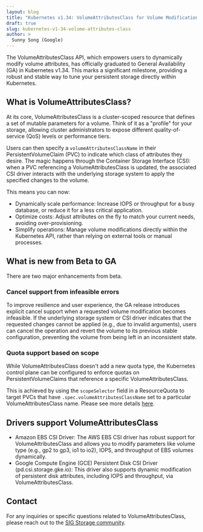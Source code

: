 ```yaml
---
layout: blog
title: "Kubernetes v1.34: VolumeAttributesClass for Volume Modification GA"
draft: true
slug: kubernetes-v1-34-volume-attributes-class
author: >
  Sunny Song (Google)
---
```


The VolumeAttributesClass API, which empowers users to dynamically modify volume attributes, has officially graduated to General Availability (GA) in Kubernetes v1.34. This marks a significant milestone, providing a robust and stable way to tune your persistent storage directly within Kubernetes.


## What is VolumeAttributesClass?

At its core, VolumeAttributesClass is a cluster-scoped resource that defines a set of mutable parameters for a volume. Think of it as a "profile" for your storage, allowing cluster administrators to expose different quality-of-service (QoS) levels or performance tiers.

Users can then specify a `volumeAttributesClassName` in their PersistentVolumeClaim (PVC) to indicate which class of attributes they desire. The magic happens through the Container Storage Interface (CSI): when a PVC referencing a VolumeAttributesClass is updated, the associated CSI driver interacts with the underlying storage system to apply the specified changes to the volume.

This means you can now:

*   Dynamically scale performance: Increase IOPS or throughput for a busy database, or reduce it for a less critical application.
*   Optimize costs: Adjust attributes on the fly to match your current needs, avoiding over-provisioning.
*   Simplify operations: Manage volume modifications directly within the Kubernetes API, rather than relying on external tools or manual processes.


## What is new from Beta to GA

There are two major enhancements from beta.

### Cancel support from infeasible errors

To improve resilience and user experience, the GA release introduces explicit cancel support when a requested volume modification becomes infeasible. If the underlying storage system or CSI driver indicates that the requested changes cannot be applied (e.g., due to invalid arguments), users can cancel the operation and revert the volume to its previous stable configuration, preventing the volume from being left in an inconsistent state.


### Quota support based on scope

While VolumeAttributesClass doesn't add a new quota type, the Kubernetes control plane can be configured to enforce quotas on PersistentVolumeClaims that reference a specific VolumeAttributesClass.

This is achieved by using the `scopeSelector` field in a ResourceQuota to target PVCs that have `.spec.volumeAttributesClassName` set to a particular VolumeAttributesClass name. Please see more details [here]( https://kubernetes.io/docs/concepts/policy/resource-quotas/#resource-quota-per-volumeattributesclass).


## Drivers support VolumeAttributesClass

*   Amazon EBS CSI Driver: The AWS EBS CSI driver has robust support for VolumeAttributesClass and allows you to modify parameters like volume type (e.g., gp2 to gp3, io1 to io2), IOPS, and throughput of EBS volumes dynamically.
*   Google Compute Engine (GCE) Persistent Disk CSI Driver (pd.csi.storage.gke.io): This driver also supports dynamic modification of persistent disk attributes, including IOPS and throughput, via VolumeAttributesClass.


## Contact

For any inquiries or specific questions related to VolumeAttributesClass, please reach out to the [SIG Storage community](https://github.com/kubernetes/community/tree/master/sig-storage).
